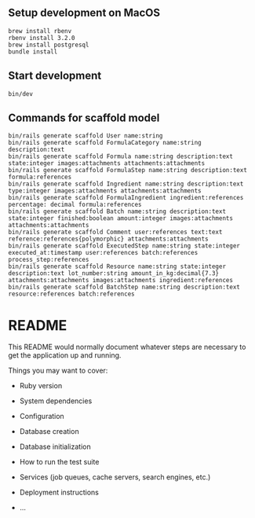 ## Setup development on MacOS

```
brew install rbenv
rbenv install 3.2.0
brew install postgresql
bundle install
```

## Start development

```
bin/dev
```

## Commands for scaffold model

```
bin/rails generate scaffold User name:string
bin/rails generate scaffold FormulaCategory name:string description:text
bin/rails generate scaffold Formula name:string description:text state:integer images:attachments attachments:attachments
bin/rails generate scaffold FormulaStep name:string description:text formula:references
bin/rails generate scaffold Ingredient name:string description:text type:integer images:attachments attachments:attachments
bin/rails generate scaffold FormulaIngredient ingredient:references percentage: decimal formula:references
bin/rails generate scaffold Batch name:string description:text state:integer finished:boolean amount:integer images:attachments attachments:attachments
bin/rails generate scaffold Comment user:references text:text reference:references{polymorphic} attachments:attachments
bin/rails generate scaffold ExecutedStep name:string state:integer executed_at:timestamp user:references batch:references process_step:references
bin/rails generate scaffold Resource name:string state:integer description:text lot_number:string amount_in_kg:decimal{7.3} attachments:attachments images:attachments ingredient:references
bin/rails generate scaffold BatchStep name:string description:text resource:references batch:references
```



# README

This README would normally document whatever steps are necessary to get the
application up and running.

Things you may want to cover:

* Ruby version

* System dependencies

* Configuration

* Database creation

* Database initialization

* How to run the test suite

* Services (job queues, cache servers, search engines, etc.)

* Deployment instructions

* ...
